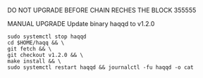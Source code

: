  DO NOT UPGRADE BEFORE CHAIN RECHES THE BLOCK 355555
 
 MANUAL UPGRADE
 Update binary haqqd to v1.2.0
 ```
sudo systemctl stop haqqd
cd $HOME/haqq && \
git fetch && \
git checkout v1.2.0 && \
make install && \
sudo systemctl restart haqqd && journalctl -fu haqqd -o cat
```
